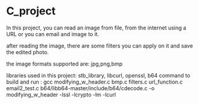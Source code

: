 # C_project

In this project, you can read an image from file, from the internet using a URL or you can email and image to it.

after reading the image, there are some filters you can apply on it and save the edited photo.

the image formats supported are: jpg,png,bmp

libraries used in this project: stb_library, libcurl, openssl, b64
command to build and run : gcc modifying_w_header.c bmp.c filters.c url_function.c email2_test.c b64/libb64-master/include/b64/cdecode.c -o modifying_w_header -lssl -lcrypto -lm -lcurl

